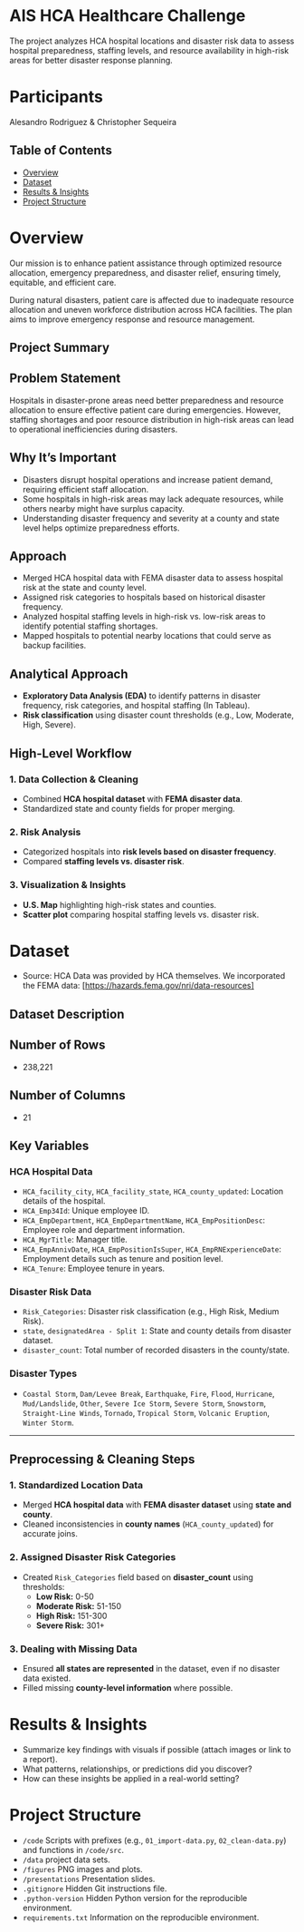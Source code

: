 # AIS HCA Healthcare Challenge
The project analyzes HCA hospital locations and disaster risk data to assess hospital preparedness, staffing levels, and resource availability in high-risk areas for better disaster response planning.

# Participants
Alesandro Rodriguez
&
Christopher Sequeira

## Table of Contents
- [Overview](#Overview)
- [Dataset](#dataset)
- [Results & Insights](#results--insights)
- [Project Structure](#project-structure)

# Overview
Our mission is to enhance patient assistance through optimized resource allocation, emergency preparedness, and disaster relief, ensuring timely, equitable, and efficient care.

During natural disasters, patient care is affected due to inadequate resource allocation and uneven workforce distribution across HCA facilities. The plan aims to improve emergency response and resource management.

## Project Summary  

## Problem Statement  
Hospitals in disaster-prone areas need better preparedness and resource allocation to ensure effective patient care during emergencies. However, staffing shortages and poor resource distribution in high-risk areas can lead to operational inefficiencies during disasters.  

## Why It’s Important  
- Disasters disrupt hospital operations and increase patient demand, requiring efficient staff allocation.  
- Some hospitals in high-risk areas may lack adequate resources, while others nearby might have surplus capacity.  
- Understanding disaster frequency and severity at a county and state level helps optimize preparedness efforts.  

## Approach  
- Merged HCA hospital data with FEMA disaster data to assess hospital risk at the state and county level.  
- Assigned risk categories to hospitals based on historical disaster frequency.  
- Analyzed hospital staffing levels in high-risk vs. low-risk areas to identify potential staffing shortages.  
- Mapped hospitals to potential nearby locations that could serve as backup facilities.  

## Analytical Approach  
- **Exploratory Data Analysis (EDA)** to identify patterns in disaster frequency, risk categories, and hospital staffing (In Tableau).  
- **Risk classification** using disaster count thresholds (e.g., Low, Moderate, High, Severe).  

## High-Level Workflow  
### 1. Data Collection & Cleaning  
- Combined **HCA hospital dataset** with **FEMA disaster data**.  
- Standardized state and county fields for proper merging.  

### 2. Risk Analysis  
- Categorized hospitals into **risk levels based on disaster frequency**.  
- Compared **staffing levels vs. disaster risk**.  

### 3. Visualization & Insights  
- **U.S. Map** highlighting high-risk states and counties.  
- **Scatter plot** comparing hospital staffing levels vs. disaster risk.   

# Dataset
- Source: HCA Data was provided by HCA themselves. We incorporated the FEMA data: [https://hazards.fema.gov/nri/data-resources] 

## Dataset Description  

## Number of Rows  
- 238,221  

## Number of Columns  
- 21  

## Key Variables  

### **HCA Hospital Data**  
- `HCA_facility_city`, `HCA_facility_state`, `HCA_county_updated`: Location details of the hospital.  
- `HCA_Emp34Id`: Unique employee ID.  
- `HCA_EmpDepartment`, `HCA_EmpDepartmentName`, `HCA_EmpPositionDesc`: Employee role and department information.  
- `HCA_MgrTitle`: Manager title.  
- `HCA_EmpAnnivDate`, `HCA_EmpPositionIsSuper`, `HCA_EmpRNExperienceDate`: Employment details such as tenure and position level.  
- `HCA_Tenure`: Employee tenure in years.  

### **Disaster Risk Data**  
- `Risk_Categories`: Disaster risk classification (e.g., High Risk, Medium Risk).  
- `state`, `designatedArea - Split 1`: State and county details from disaster dataset.  
- `disaster_count`: Total number of recorded disasters in the county/state.  

### **Disaster Types**  
- `Coastal Storm`, `Dam/Levee Break`, `Earthquake`, `Fire`, `Flood`, `Hurricane`, `Mud/Landslide`, `Other`, `Severe Ice Storm`, `Severe Storm`, `Snowstorm`, `Straight-Line Winds`, `Tornado`, `Tropical Storm`, `Volcanic Eruption`, `Winter Storm`.  

---

## Preprocessing & Cleaning Steps  

### **1. Standardized Location Data**  
- Merged **HCA hospital data** with **FEMA disaster dataset** using **state and county**.  
- Cleaned inconsistencies in **county names** (`HCA_county_updated`) for accurate joins.  

### **2. Assigned Disaster Risk Categories**  
- Created `Risk_Categories` field based on **disaster_count** using thresholds:  
  - **Low Risk:** 0-50  
  - **Moderate Risk:** 51-150  
  - **High Risk:** 151-300  
  - **Severe Risk:** 301+  

### **3. Dealing with Missing Data**  
- Ensured **all states are represented** in the dataset, even if no disaster data existed.  
- Filled missing **county-level information** where possible.  

# Results & Insights
- Summarize key findings with visuals if possible (attach images or link to a report).
- What patterns, relationships, or predictions did you discover?
- How can these insights be applied in a real-world setting?

# Project Structure
- `/code` Scripts with prefixes (e.g., `01_import-data.py`,
  `02_clean-data.py`) and functions in `/code/src`.
- `/data` project data sets.
- `/figures` PNG images and plots.
- `/presentations` Presentation slides.
- `.gitignore` Hidden Git instructions file.
- `.python-version` Hidden Python version for the reproducible
  environment.
- `requirements.txt` Information on the reproducible environment.

